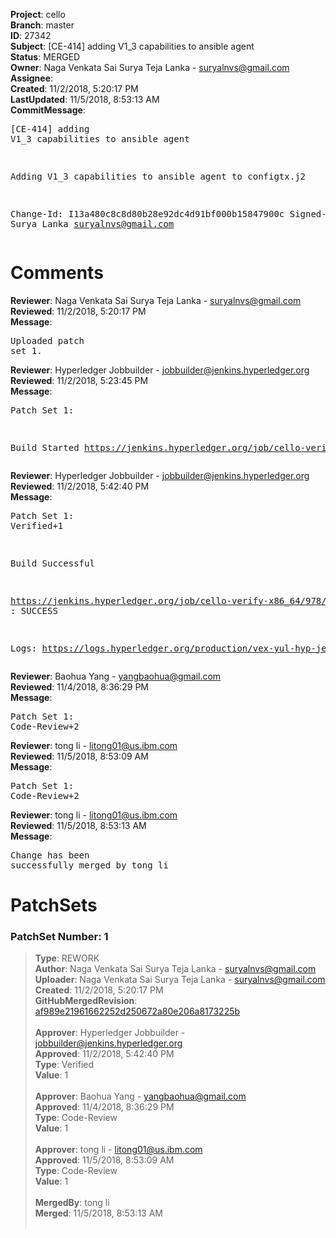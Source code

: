 <strong>Project</strong>: cello<br><strong>Branch</strong>: master<br><strong>ID</strong>: 27342<br><strong>Subject</strong>: [CE-414] adding V1_3 capabilities to ansible agent<br><strong>Status</strong>: MERGED<br><strong>Owner</strong>: Naga Venkata Sai Surya Teja Lanka - suryalnvs@gmail.com<br><strong>Assignee</strong>:<br><strong>Created</strong>: 11/2/2018, 5:20:17 PM<br><strong>LastUpdated</strong>: 11/5/2018, 8:53:13 AM<br><strong>CommitMessage</strong>:<br><pre>[CE-414] adding V1_3 capabilities to ansible agent

Adding V1_3 capabilities to ansible agent to configtx.j2

Change-Id: I13a480c8c8d80b28e92dc4d91bf000b15847900c
Signed-off-by: Surya Lanka <suryalnvs@gmail.com>
</pre><h1>Comments</h1><strong>Reviewer</strong>: Naga Venkata Sai Surya Teja Lanka - suryalnvs@gmail.com<br><strong>Reviewed</strong>: 11/2/2018, 5:20:17 PM<br><strong>Message</strong>: <pre>Uploaded patch set 1.</pre><strong>Reviewer</strong>: Hyperledger Jobbuilder - jobbuilder@jenkins.hyperledger.org<br><strong>Reviewed</strong>: 11/2/2018, 5:23:45 PM<br><strong>Message</strong>: <pre>Patch Set 1:

Build Started https://jenkins.hyperledger.org/job/cello-verify-x86_64/978/</pre><strong>Reviewer</strong>: Hyperledger Jobbuilder - jobbuilder@jenkins.hyperledger.org<br><strong>Reviewed</strong>: 11/2/2018, 5:42:40 PM<br><strong>Message</strong>: <pre>Patch Set 1: Verified+1

Build Successful 

https://jenkins.hyperledger.org/job/cello-verify-x86_64/978/ : SUCCESS

Logs: https://logs.hyperledger.org/production/vex-yul-hyp-jenkins-3/cello-verify-x86_64/978</pre><strong>Reviewer</strong>: Baohua Yang - yangbaohua@gmail.com<br><strong>Reviewed</strong>: 11/4/2018, 8:36:29 PM<br><strong>Message</strong>: <pre>Patch Set 1: Code-Review+2</pre><strong>Reviewer</strong>: tong  li - litong01@us.ibm.com<br><strong>Reviewed</strong>: 11/5/2018, 8:53:09 AM<br><strong>Message</strong>: <pre>Patch Set 1: Code-Review+2</pre><strong>Reviewer</strong>: tong  li - litong01@us.ibm.com<br><strong>Reviewed</strong>: 11/5/2018, 8:53:13 AM<br><strong>Message</strong>: <pre>Change has been successfully merged by tong  li</pre><h1>PatchSets</h1><h3>PatchSet Number: 1</h3><blockquote><strong>Type</strong>: REWORK<br><strong>Author</strong>: Naga Venkata Sai Surya Teja Lanka - suryalnvs@gmail.com<br><strong>Uploader</strong>: Naga Venkata Sai Surya Teja Lanka - suryalnvs@gmail.com<br><strong>Created</strong>: 11/2/2018, 5:20:17 PM<br><strong>GitHubMergedRevision</strong>: [af989e21961662252d250672a80e206a8173225b](https://github.com/hyperledger-gerrit-archive/cello/commit/af989e21961662252d250672a80e206a8173225b)<br><br><strong>Approver</strong>: Hyperledger Jobbuilder - jobbuilder@jenkins.hyperledger.org<br><strong>Approved</strong>: 11/2/2018, 5:42:40 PM<br><strong>Type</strong>: Verified<br><strong>Value</strong>: 1<br><br><strong>Approver</strong>: Baohua Yang - yangbaohua@gmail.com<br><strong>Approved</strong>: 11/4/2018, 8:36:29 PM<br><strong>Type</strong>: Code-Review<br><strong>Value</strong>: 1<br><br><strong>Approver</strong>: tong  li - litong01@us.ibm.com<br><strong>Approved</strong>: 11/5/2018, 8:53:09 AM<br><strong>Type</strong>: Code-Review<br><strong>Value</strong>: 1<br><br><strong>MergedBy</strong>: tong  li<br><strong>Merged</strong>: 11/5/2018, 8:53:13 AM<br><br></blockquote>